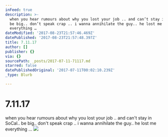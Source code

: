 ```yaml
---
inFeed: true
description: >-
  when you hear rumours about why you lost your job .. and can’t stay in SoCal..
  be big.. don’t speak crap .. i wanna annihilate the guy.. he lost me
  everything … 
dateModified: '2017-08-23T21:57:46.469Z'
datePublished: '2017-08-23T21:57:48.397Z'
title: 7.11.17
author: []
publisher: {}
via: {}
sourcePath: _posts/2017-07-11-71117.md
starred: false
datePublishedOriginal: '2017-07-11T00:02:10.239Z'
_type: Blurb

---
```

# 7.11.17

when you hear rumours about why you lost your job .. and can't stay in SoCal.. be big.. don't speak crap .. i wanna annihilate the guy.. he lost me everything ... ![](https://the-grid-user-content.s3-us-west-2.amazonaws.com/98b9a678-46c5-4c06-80c2-60b3f6b2fc95.jpg)